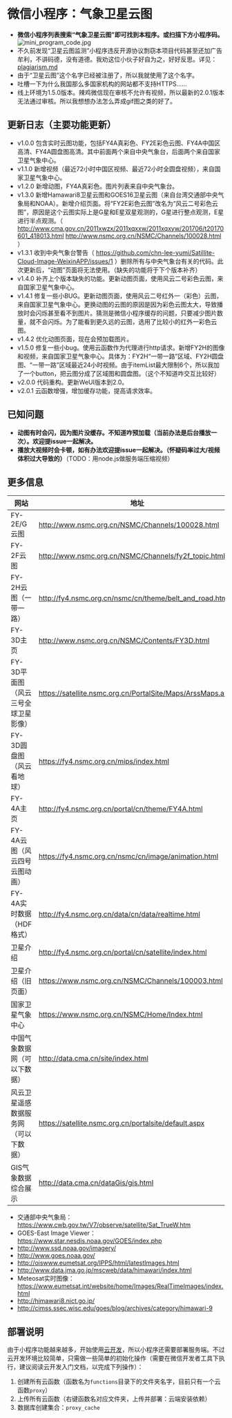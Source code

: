 # 微信小程序：气象卫星云图

- **微信小程序列表搜索“气象卫星云图”即可找到本程序。或扫描下方小程序码。**  
![mini_program_code.jpg](mini_program_code.jpg)
- 不久前发现“卫星云图监测”小程序违反开源协议剽窃本项目代码甚至还加广告牟利，不讲码德，没有道德。我劝这位小伙子好自为之，好好反思。详见：[plagiarism.md](plagiarism/plagiarism.md)
- 由于“卫星云图”这个名字已经被注册了，所以我就使用了这个名字。 
- 吐槽一下为什么我国那么多国家机构的网站都不支持HTTPS……
- 线上环境为1.5.0版本。辣鸡微信现在审核不允许有视频，所以最新的2.0.1版本无法通过审核。所以我想想办法怎么弄成gif图之类的好了。

## 更新日志（主要功能更新）

- v1.0.0 包含实时云图功能，包括FY4A真彩色、FY2E彩色云图、FY4A中国区高清、FY4A圆盘图高清。其中前面两个来自中央气象台，后面两个来自国家卫星气象中心。  
- v1.1.0 新增视频（最近72小时中国区视频、最近72小时全圆盘视频），来自国家卫星气象中心。  
- v1.2.0 新增动图，FY4A真彩色。图片列表来自中央气象台。  
- v1.3.0 新增Hamawari8卫星云图和GOES16卫星云图（来自台湾交通部中央气象局和NOAA）。新增介绍页面。将“FY2E彩色云图”改名为“风云二号彩色云图”，原因是这个云图实际上是G星和E星双星观测的，G星进行整点观测，E星进行半点观测。（ http://www.cma.gov.cn/2011xwzx/2011xqxxw/2011xqxyw/201706/t20170601_418013.html http://www.nsmc.org.cn/NSMC/Channels/100028.html ）
- v1.3.1 收到中央气象台警告（ https://github.com/chn-lee-yumi/Satillite-Cloud-Image-WeixinAPP/issues/1 ）删除所有与中央气象台有关的代码。此次更新后，“动图”页面将无法使用。（缺失的功能将于下个版本补齐）  
- v1.4.0 补齐上个版本缺失的功能。更新动图页面，使用风云二号彩色云图，来自国家卫星气象中心。  
- v1.4.1 修复一些小BUG。更新动图页面，使用风云二号红外一（彩色）云图，来自国家卫星气象中心。更换动图的云图的原因是因为彩色云图太大，导致播放时会闪烁甚至看不到图片。猜测是微信小程序缓存的问题，只要减少图片数量，就不会闪烁。为了能看到更久远的云图，选用了比较小的红外一彩色云图。
- v1.4.2 优化动图页面，现在会预加载图片。
- v1.5.0 修复一些小bug。使用云函数作为代理进行http请求。新增FY2H的图像和视频，来自国家卫星气象中心。具体为：FY2H“一带一路”区域、FY2H圆盘图、“一带一路”区域最近24小时视频。由于itemList最大限制6个，所以我加了一个button，把云图分成了区域图和圆盘图。（这个不知道咋交互比较好）
- v2.0.0 代码重构。更新WeUI版本到2.0。
- v2.0.1 云函数增强，增加缓存功能，提高请求效率。

## 已知问题

- **动图有时会闪，因为图片没缓存。不知道咋预加载（当前办法是后台播放一次）。欢迎提issue一起解决。**
- **播放大视频时会卡顿，如有办法欢迎提issue一起解决。（怀疑码率过大/视频体积过大导致的）**（TODO：用node.js做服务端压缩视频）

## 更多信息

|网站|地址|
|---|---|
|FY-2E/G云图|http://www.nsmc.org.cn/NSMC/Channels/100028.html|
|FY-2F云图|http://www.nsmc.org.cn/NSMC/Channels/fy2f_topic.html|
|FY-2H云图（一带一路）|http://fy4.nsmc.org.cn/nsmc/cn/theme/belt_and_road.html|
|FY-3D主页|http://www.nsmc.org.cn/NSMC/Contents/FY3D.html|
|FY-3D平面图（风云三号全球卫星影像）|https://satellite.nsmc.org.cn/PortalSite/Maps/ArssMaps.aspx|
|FY-3D圆盘图（风云看地球）|https://fy4.nsmc.org.cn/mips/index.html|
|FY-4A主页|http://fy4.nsmc.org.cn/portal/cn/theme/FY4A.html|
|FY-4A云图（风云四号云图动画）|https://fy4.nsmc.org.cn/nsmc/cn/image/animation.html|
|FY-4A实时数据（HDF格式）|http://fy4.nsmc.org.cn/data/cn/data/realtime.html|
|卫星介绍|http://fy4.nsmc.org.cn/portal/cn/satellite/index.html|
|卫星介绍（旧页面）|https://www.nsmc.org.cn/NSMC/Channels/100003.html|
|国家卫星气象中心|https://www.nsmc.org.cn/NSMC/Home/Index.html|
|中国气象数据网（可以下数据）|http://data.cma.cn/site/index.html|
|风云卫星遥感数据服务网（可以下数据）|https://satellite.nsmc.org.cn/portalsite/default.aspx|
|GIS气象数据综合展示|http://data.cma.cn/dataGis/gis.html|

- 交通部中央气象局：https://www.cwb.gov.tw/V7/observe/satellite/Sat_TrueW.htm  
- GOES-East Image Viewer：https://www.star.nesdis.noaa.gov/GOES/index.php  
- http://www.ssd.noaa.gov/imagery/  
- http://www.goes.noaa.gov/  
- http://oiswww.eumetsat.org/IPPS/html/latestImages.html  
- http://www.data.jma.go.jp/mscweb/data/himawari/index.html  
- Meteosat实时图像：https://www.eumetsat.int/website/home/Images/RealTimeImages/index.html  
- http://himawari8.nict.go.jp/  
- http://cimss.ssec.wisc.edu/goes/blog/archives/category/himawari-9  

## 部署说明

由于小程序功能越来越多，开始使用[云开发](https://developers.weixin.qq.com/miniprogram/dev/wxcloud/basis/getting-started.html)，所以小程序还需要部署服务端。不过云开发环境比较简单，只需做一些简单的初始化操作（需要在微信开发者工具下执行，建议阅读云开发入门文档，以完成下列操作）：

1. 创建所有云函数（函数名为`functions`目录下的文件夹名字，目前只有一个云函数`proxy`）
2. 上传所有云函数（右键函数名对应文件夹，上传并部署：云端安装依赖）
3. 数据库创建集合：`proxy_cache`
